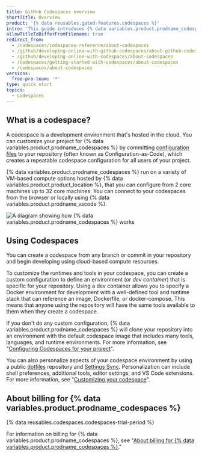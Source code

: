 ```yaml
---
title: GitHub Codespaces overview
shortTitle: Overview
product: '{% data reusables.gated-features.codespaces %}'
intro: 'This guide introduces {% data variables.product.prodname_codespaces %} and provides details on how it works and how to use it.'
allowTitleToDifferFromFilename: true
redirect_from:
  - /codespaces/codespaces-reference/about-codespaces
  - /github/developing-online-with-github-codespaces/about-github-codespaces
  - /github/developing-online-with-codespaces/about-codespaces
  - /codespaces/getting-started-with-codespaces/about-codespaces
  - /codespaces/about-codespaces
versions:
  free-pro-team: '*'
type: quick_start
topics:
  - Codespaces
---
```


## What is a codespace?

A codespace is a development environment that's hosted in the cloud. You can customize your project for {% data variables.product.prodname_codespaces %} by committing [configuration files](/codespaces/customizing-your-codespace/configuring-codespaces-for-your-project) to your repository (often known as Configuration-as-Code), which creates a repeatable codespace configuration for all users of your project.

{% data variables.product.prodname_codespaces %} run on a variety of VM-based compute options hosted by {% data variables.product.product_location %}, that you can configure from 2 core machines up to 32 core machines. You can connect to your codespaces from the browser or locally using {% data variables.product.prodname_vscode %}.

![A diagram showing how {% data variables.product.prodname_codespaces %} works](/assets/images/help/codespaces/codespaces-diagram.png)

## Using Codespaces

You can create a codespace from any branch or commit in your repository and begin developing using cloud-based compute resources. 

To customize the runtimes and tools in your codespace, you can create a custom configuration to define an environment (or _dev container_) that is specific for your repository. Using a dev container allows you to specify a Docker environment for development with a well-defined tool and runtime stack that can reference an image, Dockerfile, or docker-compose. This means that anyone using the repository will have the same tools available to them when they create a codespace.

If you don't do any custom configuration, {% data variables.product.prodname_codespaces %} will clone your repository into an environment with the default codespace image that includes many tools, languages, and runtime environments. For more information, see "[Configuring Codespaces for your project](/codespaces/setting-up-your-codespace/configuring-codespaces-for-your-project)".

You can also personalize aspects of your codespace environment by using a public [dotfiles](https://dotfiles.github.io/tutorials/) repository and [Settings Sync](https://code.visualstudio.com/docs/editor/settings-sync). Personalization can include shell preferences, additional tools, editor settings, and VS Code extensions. For more information, see "[Customizing your codespace](/codespaces/customizing-your-codespace)".

## About billing for {% data variables.product.prodname_codespaces %}

{% data reusables.codespaces.codespaces-trial-period %}

For information on billing for {% data variables.product.prodname_codespaces %}, see "[About billing for {% data variables.product.prodname_codespaces %}](/billing/managing-billing-for-github-codespaces/about-billing-for-codespaces)."
